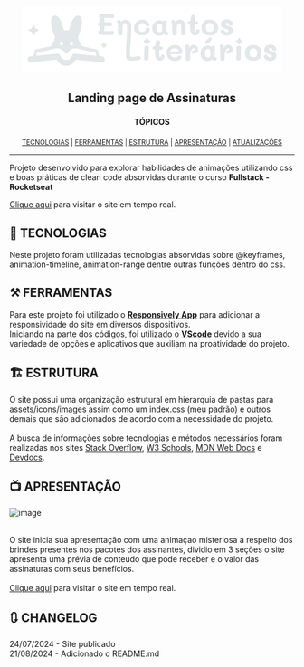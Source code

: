 <p align="center"><a href="https://ayrtonyamashita.github.io/lp-assinatura/"><img src="./assets/icons/logo.svg"></a></p>

## <p align="center">Landing page de Assinaturas</p>

<p align="center"><b>TÓPICOS</b></p>
<p align="center"><sub>
<a href="#-tecnologias">TECNOLOGIAS</a> | 
<a href="#️-ferramentas">FERRAMENTAS</a> |
<a href="#️-estrutura">ESTRUTURA</a> |
<a href="#-apresentação">APRESENTAÇÃO</a> | 
<a href="#-changelog">ATUALIZAÇÕES</a></sub></p>

---

Projeto desenvolvido para explorar habilidades de animações utilizando css e boas práticas de clean code absorvidas durante o curso <b>Fullstack - Rocketseat</b>

<a href="https://ayrtonyamashita.github.io/lp-assinatura/">Clique aqui</a> para visitar o site em tempo real.

## 🤖 TECNOLOGIAS

Neste projeto foram utilizadas tecnologias absorvidas sobre @keyframes, animation-timeline, animation-range dentre outras funções dentro do css.<br>

## ⚒️ FERRAMENTAS

Para este projeto foi utilizado o <b><a href="https://responsively.app/">Responsively App</a></b> para adicionar a responsividade do site em diversos dispositivos.
<br>
Iniciando na parte dos códigos, foi utilizado o <b><a href="https://vscode.dev/">VScode</a></b> devido a sua variedade de opções e aplicativos que auxiliam na proatividade do projeto.

## 🏗️ ESTRUTURA

O site possui uma organização estrutural em hierarquia de pastas para assets/icons/images assim como um index.css (meu padrão) e outros demais que são adicionados de acordo com a necessidade do projeto. <br>
<br>
A busca de informações sobre tecnologias e métodos necessários foram realizadas nos sites <a href="https://stackoverflow.com/">Stack Overflow</a>, <a href="https://www.w3schools.com/">W3 Schools</a>, <a href="https://developer.mozilla.org/pt-BR/">MDN Web Docs</a>
e <a href="https://devdocs.io/">Devdocs</a>.

## 📺 APRESENTAÇÃO

![image](https://github.com/user-attachments/assets/ea68b472-46c6-4cb1-a3ba-6b8de16cb1e9)




<br>
O site inicia sua apresentação com uma animaçao misteriosa a respeito dos brindes presentes nos pacotes dos assinantes, dividio em 3 seções o site apresenta uma prévia de conteúdo que pode receber e o valor das assinaturas com seus benefícios.<br>
<br>
<a href="https://ayrtonyamashita.github.io/lp-assinatura/">Clique aqui</a> para visitar o site em tempo real.

## 🔃 CHANGELOG

24/07/2024 - Site publicado <br>
21/08/2024 - Adicionado o README.md <br>
